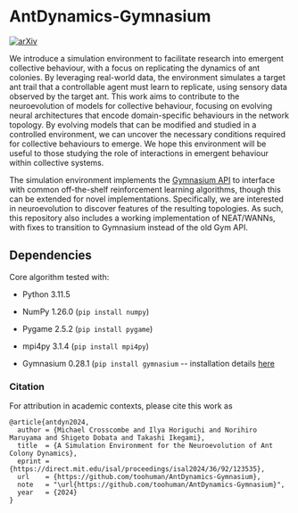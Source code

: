 # AntDynamics-Gymnasium

[![arXiv](https://img.shields.io/badge/paper-arxiv-red?style=for-the-badge)](https://arxiv.org/abs/2406.13147)

We introduce a simulation environment to facilitate research into emergent collective behaviour, with a focus on replicating the dynamics of ant colonies. By leveraging real-world data, the environment simulates a target ant trail that a controllable agent must learn to replicate, using sensory data observed by the target ant. This work aims to contribute to the neuroevolution of models for collective behaviour, focusing on evolving neural architectures that encode domain-specific behaviours in the network topology. By evolving models that can be modified and studied in a controlled environment, we can uncover the necessary conditions required for collective behaviours to emerge. We hope this environment will be useful to those studying the role of interactions in emergent behaviour within collective systems.

The simulation environment implements the [Gymnasium API](https://github.com/Farama-Foundation/Gymnasium) to interface with common off-the-shelf reinforcement learning algorithms, though this can be extended for novel implementations. Specifically, we are interested in neuroevolution to discover features of the resulting topologies. As such, this repository also includes a working implementation of NEAT/WANNs, with fixes to transition to Gymnasium instead of the old Gym API.

## Dependencies

Core algorithm tested with:

- Python 3.11.5

- NumPy 1.26.0 (`pip install numpy`)

- Pygame 2.5.2 (`pip install pygame`)

- mpi4py 3.1.4 (`pip install mpi4py`)

- Gymnasium 0.28.1 (`pip install gymnasium` -- installation details [here](https://github.com/Farama-Foundation/Gymnasium)

### Citation
For attribution in academic contexts, please cite this work as

```
@article{antdyn2024,
  author = {Michael Crosscombe and Ilya Horiguchi and Norihiro Maruyama and Shigeto Dobata and Takashi Ikegami},
  title  = {A Simulation Environment for the Neuroevolution of Ant Colony Dynamics},
  eprint = {https://direct.mit.edu/isal/proceedings/isal2024/36/92/123535},
  url    = {https://github.com/toohuman/AntDynamics-Gymnasium},
  note   = "\url{https://github.com/toohuman/AntDynamics-Gymnasium}",
  year   = {2024}
}
```
